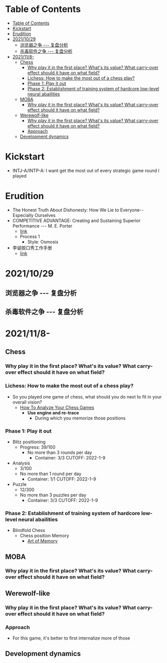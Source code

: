 # Table of Contents
- [Table of Contents](#table-of-contents)
- [Kickstart](#kickstart)
- [Erudition](#erudition)
- [2021/10/29](#20211029)
  - [浏览器之争 --- 复盘分析](#浏览器之争-----复盘分析)
  - [杀毒软件之争 --- 复盘分析](#杀毒软件之争-----复盘分析)
- [2021/11/8-](#2021118-)
  - [Chess](#chess)
    - [Why play it in the first place? What's its value? What carry-over effect should it have on what field?](#why-play-it-in-the-first-place-whats-its-value-what-carry-over-effect-should-it-have-on-what-field)
    - [Lichess: How to make the most out of a chess play?](#lichess-how-to-make-the-most-out-of-a-chess-play)
    - [Phase 1: Play it out](#phase-1-play-it-out)
    - [Phase 2: Establishment of training system of hardcore low-level neural abailities](#phase-2-establishment-of-training-system-of-hardcore-low-level-neural-abailities)
  - [MOBA](#moba)
    - [Why play it in the first place? What's its value? What carry-over effect should it have on what field?](#why-play-it-in-the-first-place-whats-its-value-what-carry-over-effect-should-it-have-on-what-field-1)
  - [Werewolf-like](#werewolf-like)
    - [Why play it in the first place? What's its value? What carry-over effect should it have on what field?](#why-play-it-in-the-first-place-whats-its-value-what-carry-over-effect-should-it-have-on-what-field-2)
    - [Approach](#approach)
  - [Development dynamics](#development-dynamics)

# Kickstart
- INTJ-A/INTP-A: I want get the most out of every strategic game round I played

# Erudition
- The Honest Truth About Dishonesty: How We Lie to Everyone--Especially Ourselves
- COMPETITIVE ADVANTAGE: Creating and Sustaining Superior Performance --- M. E. Porter
  - [link](http://eprints.stiperdharmawacana.ac.id/56/1/%5BMichael_E._Porter%5D_Competitive_advantage_creatin%28BookFi%29.pdf)
  - Process 1
    - Style: Osmosis
- 李诞脱口秀工作手册
  - [link](https://drive.google.com/file/d/1uxmJyjDEmSEg_s3Iu3l3sA9Hbh_0mWF8/view?usp=sharing)
# 2021/10/29
## 浏览器之争 --- 复盘分析
## 杀毒软件之争 --- 复盘分析

# 2021/11/8-
## Chess
### Why play it in the first place? What's its value? What carry-over effect should it have on what field?
### Lichess: How to make the most out of a chess play?
- So you played one game of chess, what should you do next to fit in your overall vision?
  - [How To Analyze Your Chess Games](https://www.youtube.com/watch?v=ylpAHvPlafc&t=678s)
    - **Use engine and re-trace**
      - During which you memorize those positions

### Phase 1: Play it out
- Blitz positioning
  - Progress: 39/100
    - No more than 3 rounds per day
      - Container: 3/3 CUTOFF: 2022-1-9
- Analysis
  - 3/100
  - No more than 1 round per day
    - Container: 1/1 CUTOFF: 2022-1-9
- Puzzle
  - 12/300
  - No more than 3 puzzles per day
    - Container: 3/3 CUTOFF: 2022-1-9
### Phase 2: Establishment of training system of hardcore low-level neural abailities
- Blindfold Chess
  - Chess position Memory
    - [Art of Memory](https://forum.artofmemory.com/)
## MOBA
### Why play it in the first place? What's its value? What carry-over effect should it have on what field?
## Werewolf-like
### Why play it in the first place? What's its value? What carry-over effect should it have on what field?
### Approach
- For this game, it's better to first internalize more of those 

## Development dynamics